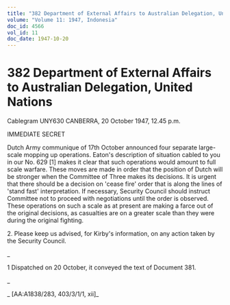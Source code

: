 ```yaml
---
title: "382 Department of External Affairs to Australian Delegation, United Nations"
volume: "Volume 11: 1947, Indonesia"
doc_id: 4566
vol_id: 11
doc_date: 1947-10-20
---
```


# 382 Department of External Affairs to Australian Delegation, United Nations

Cablegram UNY630 CANBERRA, 20 October 1947, 12.45 p.m.

IMMEDIATE SECRET

Dutch Army communique of 17th October announced four separate large-scale mopping up operations. Eaton's description of situation cabled to you in our No. 629 [1] makes it clear that such operations would amount to full scale warfare. These moves are made in order that the position of Dutch will be stronger when the Committee of Three makes its decisions. It is urgent that there should be a decision on 'cease fire' order that is along the lines of 'stand fast' interpretation. If necessary, Security Council should instruct Committee not to proceed with negotiations until the order is observed. These operations on such a scale as at present are making a farce out of the original decisions, as casualties are on a greater scale than they were during the original fighting.

2\. Please keep us advised, for Kirby's information, on any action taken by the Security Council.

_

1 Dispatched on 20 October, it conveyed the text of Document 381.

_

_ [AA:A1838/283, 403/3/1/1, xii]_
